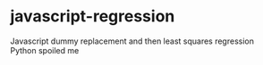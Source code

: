 # javascript-regression
Javascript dummy replacement and then least squares regression<br/>
Python spoiled me